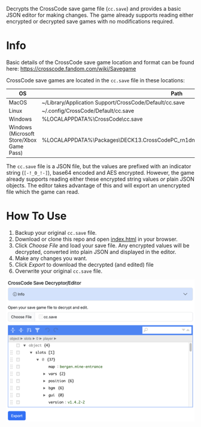 Decrypts the CrossCode save game file (`cc.save`) and provides a basic JSON editor for making changes.  The game already supports reading either encrypted or decrypted save games with no modifications required.

# Info
Basic details of the CrossCode save game location and format can be found here: <a href="https://crosscode.fandom.com/wiki/Savegame">https://crosscode.fandom.com/wiki/Savegame</a>

CrossCode save games are located in the `cc.save` file in these locations:

<table class="table table-bordered table-sm">
    <thead>
        <tr>
            <th>OS</th>
            <th>Path</th>
        </tr>
    </thead>
    <tbody>
        <tr>
            <td>MacOS</td>
            <td>~/Library/Application Support/CrossCode/Default/cc.save</td>
        </tr>
        <tr>
            <td>Linux</td>
            <td>~/.config/CrossCode/Default/cc.save</td>
        </tr>
        <tr>
            <td>Windows</td>
            <td>%LOCALAPPDATA%\CrossCode\cc.save</td>
        </tr>
        <tr>
            <td>Windows (Microsoft Store/Xbox Game Pass)</td>
            <td>%LOCALAPPDATA%\Packages\DECK13.CrossCodePC_rn1dn9jh54zft\LocalCache\Local\CrossCode\cc.save</td>
        </tr>
    </tbody>
</table>

The `cc.save` file is a JSON file, but the values are prefixed with an indicator string (`[-!_0_!-]`), base64 encoded and AES encrypted.  However, the game already supports reading either these encrypted string values *or* plain JSON objects.  The editor takes advantage of this and will export an unencrypted file which the game can read.

# How To Use
  1. Backup your original `cc.save` file.
  2. Download or clone this repo and open <a href="./index.html">index.html</a> in your browser.
  2. Click *Choose File* and load your save file.  Any encrypted values will be decrypted, converted into plain JSON and displayed in the editor.
  3. Make any changes you want.
  4. Click *Export* to download the decrypted (and edited) file
  5. Overwrite your original `cc.save` file.

![Screenshot](./screenshot.png)